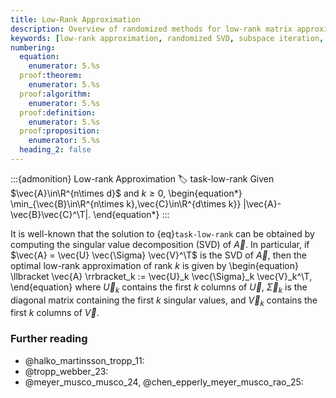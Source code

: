 ```yaml
---
title: Low-Rank Approximation
description: Overview of randomized methods for low-rank matrix approximation including SVD, subspace iteration, and Nyström methods
keywords: [low-rank approximation, randomized SVD, subspace iteration, block Krylov, Nyström method, singular value decomposition, matrix compression]
numbering:
  equation:
    enumerator: 5.%s
  proof:theorem:
    enumerator: 5.%s
  proof:algorithm:
    enumerator: 5.%s
  proof:definition:
    enumerator: 5.%s
  proof:proposition:
    enumerator: 5.%s
  heading_2: false
---
```



:::{admonition} Low-rank Approximation
:label: task-low-rank
Given $\vec{A}\in\R^{n\times d}$ and $k\geq 0$, 
\begin{equation*}
\min_{\vec{B}\in\R^{n\times k},\vec{C}\in\R^{d\times k}} \|\vec{A}-\vec{B}\vec{C}^\T\|.
\end{equation*}
:::

It is well-known that the solution to {eq}`task-low-rank` can be obtained by computing the singular value decomposition (SVD) of $\vec{A}$.
In particular, if $\vec{A} = \vec{U} \vec{\Sigma} \vec{V}^\T$ is the SVD of $\vec{A}$, then the optimal low-rank approximation of rank $k$ is given by
\begin{equation}
\llbracket \vec{A} \rrbracket_k := \vec{U}_k \vec{\Sigma}_k \vec{V}_k^\T,
\end{equation}
where $\vec{U}_k$ contains the first $k$ columns of $\vec{U}$, $\vec{\Sigma}_k$ is the diagonal matrix containing the first $k$ singular values, and $\vec{V}_k$ contains the first $k$ columns of $\vec{V}$.

### Further reading

- @halko_martinsson_tropp_11: 
- @tropp_webber_23: 
- @meyer_musco_musco_24, @chen_epperly_meyer_musco_rao_25: 
